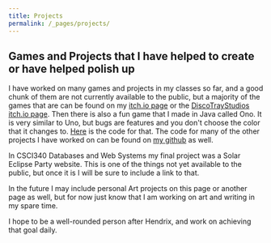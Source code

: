 ```yaml
---
title: Projects
permalink: /_pages/projects/
---
```


## Games and Projects that I have helped to create or have helped polish up

I have worked on many games and projects in my classes so far, and a good chunk of them are not currently available to the public, but a majority of the games that are can be found on my [itch.io page](https://jqual1.itch.io/) or the [DiscoTrayStudios itch.io page](https://discotraystudios.itch.io/).
Then there is also a fun game that I made in Java called Ono.
It is very similar to Uno, but bugs are features and you don't choose the color that it changes to.
[Here](https://github.com/Jqual1/Ono) is the code for that.
The code for many of the other projects I have worked on can be found on [my github](https://github.com/Jqual1/) as well.

In CSCI340 Databases and Web Systems my final project was a Solar Eclipse Party website.
This is one of the things not yet available to the public, but once it is I will be sure to include a link to that.

In the future I may include personal Art projects on this page or another page as well, but for now just know that I am working on art and writing in my spare time.

I hope to be a well-rounded person after Hendrix, and work on achieving that goal daily.
